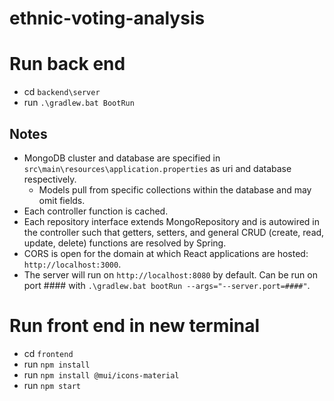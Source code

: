 # ethnic-voting-analysis
# Run back end
- cd `backend\server`
- run `.\gradlew.bat BootRun`
## Notes
- MongoDB cluster and database are specified in `src\main\resources\application.properties` as uri and database respectively.
    - Models pull from specific collections within the database and may omit fields.
- Each controller function is cached.
- Each repository interface extends MongoRepository and is autowired in the controller such that getters, setters, and general CRUD (create, read, update, delete) functions are resolved by Spring.
- CORS is open for the domain at which React applications are hosted: `http://localhost:3000`.
- The server will run on `http://localhost:8080` by default. Can be run on port #### with `.\gradlew.bat bootRun --args="--server.port=####"`.

# Run front end in new terminal
- cd `frontend`
- run `npm install`
- run `npm install @mui/icons-material`
- run `npm start`
